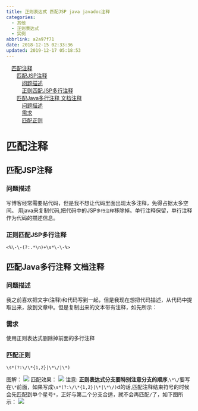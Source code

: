 ```yaml
---
title: 正则表达式 匹配JSP java javadoc注释
categories:
  - 其他
  - 正则表达式
  - 实例
abbrlink: a2a97f71
date: 2018-12-15 02:33:36
updated: 2019-12-17 05:18:53
---
```

<div id='my_toc'><a href="/blog/a2a97f71/#匹配注释" class="header_1">匹配注释</a>&nbsp;<br><a href="/blog/a2a97f71/#匹配JSP注释" class="header_2">匹配JSP注释</a>&nbsp;<br><a href="/blog/a2a97f71/#问题描述" class="header_3">问题描述</a>&nbsp;<br><a href="/blog/a2a97f71/#正则匹配JSP多行注释" class="header_3">正则匹配JSP多行注释</a>&nbsp;<br><a href="/blog/a2a97f71/#匹配Java多行注释-文档注释" class="header_2">匹配Java多行注释 文档注释</a>&nbsp;<br><a href="/blog/a2a97f71/#问题描述" class="header_3">问题描述</a>&nbsp;<br><a href="/blog/a2a97f71/#需求" class="header_3">需求</a>&nbsp;<br><a href="/blog/a2a97f71/#匹配正则" class="header_3">匹配正则</a>&nbsp;<br></div>
<style>.header_1{margin-left: 1em;}.header_2{margin-left: 2em;}.header_3{margin-left: 3em;}.header_4{margin-left: 4em;}.header_5{margin-left: 5em;}.header_6{margin-left: 6em;}</style>
<!--more-->
<script>if (navigator.platform.search('arm')==-1){document.getElementById('my_toc').style.display = 'none';}var e,p = document.getElementsByTagName('p');while (p.length>0) {e = p[0];e.parentElement.removeChild(e);}</script>

<!--end-->
# 匹配注释 #
## 匹配JSP注释 ##
### 问题描述 ###
写博客经常需要贴代码，但是我不想让代码里面出现太多注释，免得占据太多空间。
用java来复制代码,把代码中的JSP`多行注释`移除掉。单行注释保留，单行注释作为代码的描述信息。
### 正则匹配JSP多行注释 ###
```
<%\-\-(?:.*\n)+\s*\-\-%>
```
## 匹配Java多行注释 文档注释 ##
### 问题描述 ###
我之前喜欢把文字(注释)和代码写到一起，但是我现在想把代码描述，从代码中提取出来，放到文章中。但是复制出来的文本带有注释，如先所示：

### 需求 ###
使用正则表达式删除掉前面的多行注释
### 匹配正则 ###
```
\s*(?:\/\*{1,2}|\*\/|\*)
```
图解：
![](https://image-1257720033.cos.ap-shanghai.myqcloud.com/blog/regex/example/annotation/java_javadoc.png)
匹配效果：
![](https://image-1257720033.cos.ap-shanghai.myqcloud.com/blog/regex/example/annotation/java_javadoc_vscode.png)
注意: **正则表达式分支要特别注意分支的顺序**,`\*\/`要写在`\*`前面，如果写成`\s*(?:\/\*{1,2}|\*|\*\/)`d的话,匹配注释结束符号的时候会先匹配到单个星号`*`，正好与第二个分支合适，就不会再匹配`/`了，如下图所示：
![](https://image-1257720033.cos.ap-shanghai.myqcloud.com/blog/regex/example/annotation/shunxu.png)

